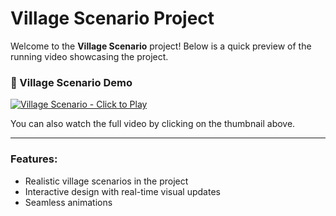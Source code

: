 # Village Scenario Project

Welcome to the **Village Scenario** project! Below is a quick preview of the running video showcasing the project.

### 🎥 Village Scenario Demo

[![Village Scenario - Click to Play](https://github.com/your-username/your-repository/raw/main/assets/video-thumbnail.png)](https://github.com/your-username/your-repository/raw/main/assets/VillageScenerio.mp4)

You can also watch the full video by clicking on the thumbnail above.

---

### Features:
- Realistic village scenarios in the project
- Interactive design with real-time visual updates
- Seamless animations
